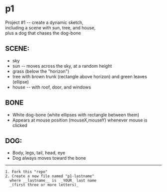 # p1
Project #1 -- create a dynamic sketch,  
including a scene with sun, tree, and house,  
plus a dog that chases the dog-bone

## SCENE:
+ sky
+ sun -- moves across the sky, at a random height
+ grass (below the "horizon")
+ tree with brown trunk (rectangle above horizon) and green leaves (ellipse) 
+ house -- with roof, door, and windows

## BONE
+ White dog-bone (white ellipses with rectangle between them)
+ Appears at mouse position (mouseX,mouseY) whenever mouse is clicked

## DOG:
+ Body, legs, tail, head, eye
+ Dog always moves toward the bone

----

    1. Fork this "repo"  
    2. Create a new file named "p1-lastname"  
      where __lastname__ is  _YOUR_ last name 
      _(first three or more letters)_
